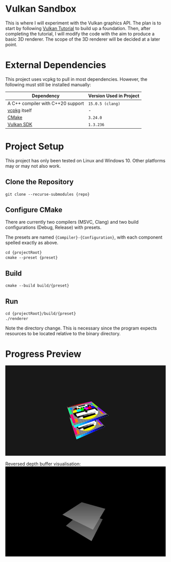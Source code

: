 # Vulkan Sandbox

This is where I will experiment with the Vulkan graphics API. The plan is to
start by following [Vulkan Tutorial](https://vulkan-tutorial.com/) to build up a
foundation. Then, after completing the tutorial, I will modify the code with the
aim to produce a basic 3D renderer. The scope of the 3D renderer will be decided
at a later point.

# External Dependencies

This project uses vcpkg to pull in most dependencies. However, the following must
still be installed manually:

| Dependency                                         | Version Used in Project |
|----------------------------------------------------|-------------------------|
| A C++ compiler with C++20 support                  | `15.0.5 (clang)`        |
| [vcpkg](https://github.com/microsoft/vcpkg) itself | -                       |
| [CMake](https://cmake.org/download/)               | `3.24.0`                |
| [Vulkan SDK](https://vulkan.lunarg.com/)           | `1.3.236`               |

# Project Setup

This project has only been tested on Linux and Windows 10. Other platforms may or
may not also work.

## Clone the Repository
```
git clone --recurse-submodules {repo}
```

## Configure CMake
There are currently two compilers (MSVC, Clang) and two build configurations (Debug, Release) with presets.

The presets are named `{Compiler}-{Configuration}`, with each component spelled exactly as above.

```
cd {projectRoot}
cmake --preset {preset}
```

## Build
```
cmake --build build/{preset}
```

## Run
```
cd {projectRoot}/build/{preset}
./renderer
```

Note the directory change. This is necessary since the program expects resources
to be located relative to the binary directory.

# Progress Preview

![Depth 2022-04-08](Docs/Images/2022-04-08_depth_trimmed.gif "Depth buffering")

Reversed depth buffer visualisation:
![Depth Visualised 2022-04-08](Docs/Images/2022-04-08_depth_visualised.png "Depth buffer visualised")
